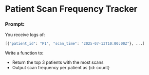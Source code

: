 # Patient Scan Frequency Tracker
### Prompt:
You receive logs of:

```python
[{"patient_id": "P1", "scan_time": "2025-07-13T10:00:00Z"}, ...]
```

Write a function to:
* Return the top 3 patients with the most scans
* Output scan frequency per patient as {id: count}